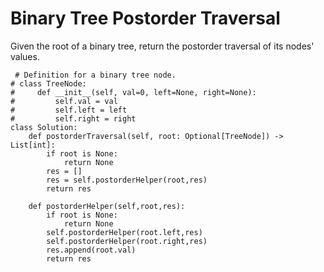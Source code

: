 # Binary Tree Postorder Traversal
Given the root of a binary tree, return the postorder traversal of its nodes' values.

```
 # Definition for a binary tree node.
# class TreeNode:
#     def __init__(self, val=0, left=None, right=None):
#         self.val = val
#         self.left = left
#         self.right = right
class Solution:
    def postorderTraversal(self, root: Optional[TreeNode]) -> List[int]:
        if root is None:
            return None
        res = []
        res = self.postorderHelper(root,res)
        return res
    
    def postorderHelper(self,root,res):
        if root is None:
            return None
        self.postorderHelper(root.left,res)
        self.postorderHelper(root.right,res)
        res.append(root.val)
        return res
        
```

